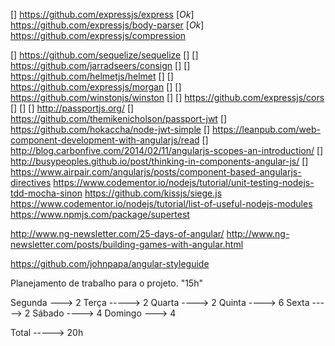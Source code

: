 [] https://github.com/expressjs/express
[*Ok*] https://github.com/expressjs/body-parser
[*Ok*] https://github.com/expressjs/compression

[] https://github.com/sequelize/sequelize
[]
[] https://github.com/jarradseers/consign
[]
[] https://github.com/helmetjs/helmet
[]
[] https://github.com/expressjs/morgan
[]
[] https://github.com/winstonjs/winston
[]
[] https://github.com/expressjs/cors
[]
[]
[] http://passportjs.org/
[] https://github.com/themikenicholson/passport-jwt
[] https://github.com/hokaccha/node-jwt-simple
[] https://leanpub.com/web-component-development-with-angularjs/read
[] http://blog.carbonfive.com/2014/02/11/angularjs-scopes-an-introduction/
[] http://busypeoples.github.io/post/thinking-in-components-angular-js/
[] https://www.airpair.com/angularjs/posts/component-based-angularjs-directives
https://www.codementor.io/nodejs/tutorial/unit-testing-nodejs-tdd-mocha-sinon
https://github.com/kissjs/siege.js
https://www.codementor.io/nodejs/tutorial/list-of-useful-nodejs-modules
https://www.npmjs.com/package/supertest

http://www.ng-newsletter.com/25-days-of-angular/
http://www.ng-newsletter.com/posts/building-games-with-angular.html

https://github.com/johnpapa/angular-styleguide

Planejamento de trabalho para o projeto. "15h"

Segunda ---> 2
Terça -----> 2
Quarta ----> 2
Quinta ----> 6
Sexta -----> 2
Sábado ----> 4
Domingo ---> 4

Total -----> 20h
